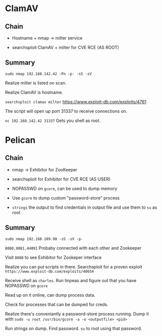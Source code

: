 # ClamAV
## Chain
- Hostname + nmap -> milter service

- searchsploit ClamAV + milter for CVE RCE (AS ROOT)
## Summary
`sudo nmap 192.168.142.42 -Pn -p- -sS -sV`

Realize milter is listed on scan.

Realize ClamAV is hostname.

`searchsploit clamav milter`
https://www.exploit-db.com/exploits/4761

The script will open up port 31337 to receive connections on.

`nc 192.168.142.42 31337` Gets you shell as root.

# Pelican
## Chain
- nmap -> Exhibitor for ZooKeeper

- searchsploit for Exhibitor for CVE RCE (AS USER)

- NOPASSWD on `gcore`, can be used to dump memory

- Use `gcore` to dump custom "password-store" process

- `strings` the output to find credentials in output file and use them to `su` as root

## Summary
`sudo nmap 192.168.189.98 -sS -sV -p-`

`8080,8081,44091` Probaby connected with each other and Zookeeper

Visit `8080` to see Exhibitor for Zookeper interface

Realize you can put scripts in there. Searchsploit for a proven exploit `https://www.exploit-db.com/exploits/48654`

Receive shell as `charles`. Run linpeas and figure out that you have NOPASSWD on `gcore`

Read up on it online, can dump process data.

Check for processes that can be dumped for creds.

Realize there's conveniantly a password-store process running. Dump it with `sudo -u root /usr/bin/gcore -a -o <outputfile> <pid>`

Run strings on dump. Find password. `su` to root using that password.
